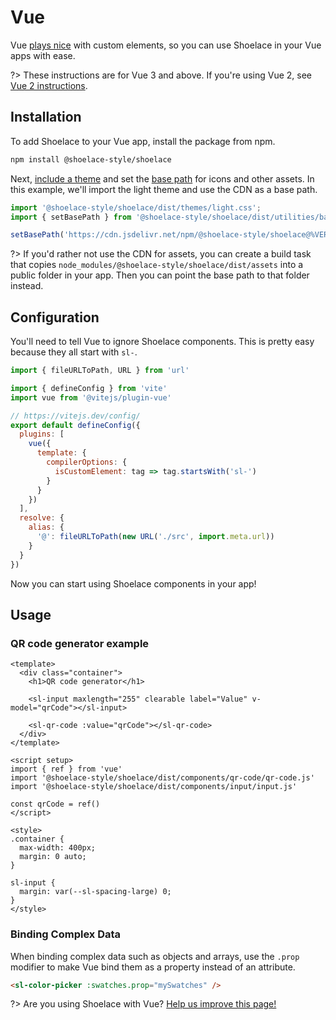 # Vue

Vue [plays nice](https://custom-elements-everywhere.com/#vue) with custom elements, so you can use Shoelace in your Vue apps with ease.

?> These instructions are for Vue 3 and above. If you're using Vue 2, see [Vue 2 instructions](/frameworks/vue2).

## Installation

To add Shoelace to your Vue app, install the package from npm.

```bash
npm install @shoelace-style/shoelace
```

Next, [include a theme](/getting-started/themes) and set the [base path](/getting-started/installation#setting-the-base-path) for icons and other assets. In this example, we'll import the light theme and use the CDN as a base path.

```jsx
import '@shoelace-style/shoelace/dist/themes/light.css';
import { setBasePath } from '@shoelace-style/shoelace/dist/utilities/base-path';

setBasePath('https://cdn.jsdelivr.net/npm/@shoelace-style/shoelace@%VERSION%/dist/');
```

?> If you'd rather not use the CDN for assets, you can create a build task that copies `node_modules/@shoelace-style/shoelace/dist/assets` into a public folder in your app. Then you can point the base path to that folder instead.

## Configuration

You'll need to tell Vue to ignore Shoelace components. This is pretty easy because they all start with `sl-`.

```js
import { fileURLToPath, URL } from 'url'

import { defineConfig } from 'vite'
import vue from '@vitejs/plugin-vue'

// https://vitejs.dev/config/
export default defineConfig({
  plugins: [
    vue({
      template: {
        compilerOptions: {
          isCustomElement: tag => tag.startsWith('sl-')
        }
      }
    })
  ],
  resolve: {
    alias: {
      '@': fileURLToPath(new URL('./src', import.meta.url))
    }
  }
})
```

Now you can start using Shoelace components in your app!

## Usage

### QR code generator example

```vue
<template>
  <div class="container">
    <h1>QR code generator</h1>

    <sl-input maxlength="255" clearable label="Value" v-model="qrCode"></sl-input>

    <sl-qr-code :value="qrCode"></sl-qr-code>
  </div>
</template>

<script setup>
import { ref } from 'vue'
import '@shoelace-style/shoelace/dist/components/qr-code/qr-code.js'
import '@shoelace-style/shoelace/dist/components/input/input.js'

const qrCode = ref()
</script>

<style>
.container {
  max-width: 400px;
  margin: 0 auto;
}

sl-input {
  margin: var(--sl-spacing-large) 0;
}
</style>
```

### Binding Complex Data

When binding complex data such as objects and arrays, use the `.prop` modifier to make Vue bind them as a property instead of an attribute.

```html
<sl-color-picker :swatches.prop="mySwatches" />
```

?> Are you using Shoelace with Vue? [Help us improve this page!](https://github.com/shoelace-style/shoelace/blob/next/docs/frameworks/vue.md)
